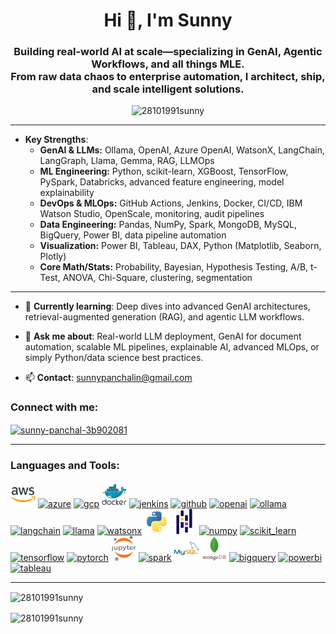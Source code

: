 <h1 align="center">Hi 👋, I'm Sunny</h1>
<h3 align="center">
  Building real-world AI at scale—specializing in GenAI, Agentic Workflows, and all things MLE.<br>
  From raw data chaos to enterprise automation, I architect, ship, and scale intelligent solutions.
</h3>

<p align="center">
  <img src="https://komarev.com/ghpvc/?username=28101991sunny&label=Profile%20views&color=0e75b6&style=flat" alt="28101991sunny" />
</p>

---

- **Key Strengths**:
    - **GenAI & LLMs:** Ollama, OpenAI, Azure OpenAI, WatsonX, LangChain, LangGraph, Llama, Gemma, RAG, LLMOps
    - **ML Engineering:** Python, scikit-learn, XGBoost, TensorFlow, PySpark, Databricks, advanced feature engineering, model explainability
    - **DevOps & MLOps:** GitHub Actions, Jenkins, Docker, CI/CD, IBM Watson Studio, OpenScale, monitoring, audit pipelines
    - **Data Engineering:** Pandas, NumPy, Spark, MongoDB, MySQL, BigQuery, Power BI, data pipeline automation
    - **Visualization:** Power BI, Tableau, DAX, Python (Matplotlib, Seaborn, Plotly)
    - **Core Math/Stats:** Probability, Bayesian, Hypothesis Testing, A/B, t-Test, ANOVA, Chi-Square, clustering, segmentation

---

- 🌱 **Currently learning**: Deep dives into advanced GenAI architectures, retrieval-augmented generation (RAG), and agentic LLM workflows.

- 💬 **Ask me about**: Real-world LLM deployment, GenAI for document automation, scalable ML pipelines, explainable AI, advanced MLOps, or simply Python/data science best practices.

- 📫 **Contact**: sunnypanchalin@gmail.com

<h3 align="left">Connect with me:</h3>
<p align="left">
  <a href="https://linkedin.com/in/sunny-panchal-3b902081" target="blank">
    <img align="center" src="https://raw.githubusercontent.com/rahuldkjain/github-profile-readme-generator/master/src/images/icons/Social/linked-in-alt.svg" alt="sunny-panchal-3b902081" height="30" width="40" />
  </a>
</p>

---

<h3 align="left">Languages and Tools:</h3>
<p align="left">
  <!-- Cloud/Infra -->
  <a href="https://aws.amazon.com" target="_blank"><img src="https://raw.githubusercontent.com/devicons/devicon/master/icons/amazonwebservices/amazonwebservices-original-wordmark.svg" alt="aws" width="40" height="40"/></a>
  <a href="https://azure.microsoft.com/en-in/" target="_blank"><img src="https://www.vectorlogo.zone/logos/microsoft_azure/microsoft_azure-icon.svg" alt="azure" width="40" height="40"/></a>
  <a href="https://cloud.google.com" target="_blank"><img src="https://www.vectorlogo.zone/logos/google_cloud/google_cloud-icon.svg" alt="gcp" width="40" height="40"/></a>
  <!-- MLOps -->
  <a href="https://www.docker.com/" target="_blank"><img src="https://raw.githubusercontent.com/devicons/devicon/master/icons/docker/docker-original-wordmark.svg" alt="docker" width="40" height="40"/></a>
  <a href="https://www.jenkins.io/" target="_blank"><img src="https://www.vectorlogo.zone/logos/jenkins/jenkins-icon.svg" alt="jenkins" width="40" height="40"/></a>
  <a href="https://github.com" target="_blank"><img src="https://cdn.jsdelivr.net/gh/devicons/devicon/icons/github/github-original.svg" alt="github" width="40" height="40"/></a>
  <!-- AI/ML & GenAI -->
  <a href="https://openai.com/" target="_blank"><img src="https://seeklogo.com/images/O/openai-logo-8B9BFEDC26-seeklogo.com.png" alt="openai" width="40" height="40"/></a>
  <a href="https://ollama.com/" target="_blank"><img src="https://avatars.githubusercontent.com/u/151716121?s=200&v=4" alt="ollama" width="40" height="40"/></a>
  <a href="https://python.langchain.com/" target="_blank"><img src="https://avatars.githubusercontent.com/u/106233143?s=200&v=4" alt="langchain" width="40" height="40"/></a>
  <a href="https://ai.meta.com/llama/" target="_blank"><img src="https://cdn.icon-icons.com/icons2/2699/PNG/512/meta_logo_icon_170673.png" alt="llama" width="40" height="40"/></a>
  <a href="https://www.ibm.com/products/watsonx" target="_blank"><img src="https://upload.wikimedia.org/wikipedia/commons/5/51/IBM_Watson_logo_2017.svg" alt="watsonx" width="40" height="40"/></a>
  <!-- Programming/DS -->
  <a href="https://www.python.org" target="_blank"><img src="https://raw.githubusercontent.com/devicons/devicon/master/icons/python/python-original.svg" alt="python" width="40" height="40"/></a>
  <a href="https://pandas.pydata.org/" target="_blank"><img src="https://raw.githubusercontent.com/devicons/devicon/2ae2a900d2f041da66e950e4d48052658d850630/icons/pandas/pandas-original.svg" alt="pandas" width="40" height="40"/></a>
  <a href="https://numpy.org/" target="_blank"><img src="https://upload.wikimedia.org/wikipedia/commons/3/31/NumPy_logo_2020.svg" alt="numpy" width="40" height="40"/></a>
  <a href="https://scikit-learn.org/" target="_blank"><img src="https://upload.wikimedia.org/wikipedia/commons/0/05/Scikit_learn_logo_small.svg" alt="scikit_learn" width="40" height="40"/></a>
  <a href="https://www.tensorflow.org" target="_blank"><img src="https://www.vectorlogo.zone/logos/tensorflow/tensorflow-icon.svg" alt="tensorflow" width="40" height="40"/></a>
  <a href="https://pytorch.org/" target="_blank"><img src="https://www.vectorlogo.zone/logos/pytorch/pytorch-icon.svg" alt="pytorch" width="40" height="40"/></a>
  <a href="https://jupyter.org/" target="_blank"><img src="https://raw.githubusercontent.com/devicons/devicon/master/icons/jupyter/jupyter-original-wordmark.svg" alt="jupyter" width="40" height="40"/></a>
  <a href="https://spark.apache.org/" target="_blank"><img src="https://upload.wikimedia.org/wikipedia/commons/f/f3/Apache_Spark_logo.svg" alt="spark" width="40" height="40"/></a>
  <!-- Data/Databases -->
  <a href="https://www.mysql.com/" target="_blank"><img src="https://raw.githubusercontent.com/devicons/devicon/master/icons/mysql/mysql-original-wordmark.svg" alt="mysql" width="40" height="40"/></a>
  <a href="https://www.mongodb.com/" target="_blank"><img src="https://raw.githubusercontent.com/devicons/devicon/master/icons/mongodb/mongodb-original-wordmark.svg" alt="mongodb" width="40" height="40"/></a>
  <a href="https://cloud.google.com/bigquery/" target="_blank"><img src="https://upload.wikimedia.org/wikipedia/commons/4/4b/Google_Cloud_BigQuery_Logo.png" alt="bigquery" width="40" height="40"/></a>
  <!-- BI/Vis -->
  <a href="https://powerbi.microsoft.com/" target="_blank"><img src="https://download.logo.wine/logo/Microsoft_Power_BI/Microsoft_Power_BI-Logo.wine.png" alt="powerbi" width="40" height="40"/></a>
  <a href="https://www.tableau.com/" target="_blank"><img src="https://www.vectorlogo.zone/logos/tableau/tableau-icon.svg" alt="tableau" width="40" height="40"/></a>
  <!-- Add/remove as you see fit -->
</p>

---

<p>
  <img align="center" src="https://github-readme-stats.vercel.app/api?username=28101991sunny&show_icons=true&locale=en" alt="28101991sunny" />
</p>
<p>
  <img align="center" src="https://github-readme-streak-stats.herokuapp.com/?user=28101991sunny&" alt="28101991sunny" />
</p>
